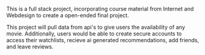 This is a full stack project, incorporating course material from Internet and Webdesign to create a open-ended final project.

This project will pull data from api's to give users the availability of any movie.
Additionally, users would be able to create secure accounts to access their watchlists, recieve ai generated recommendations, add friends, and leave reviews.
